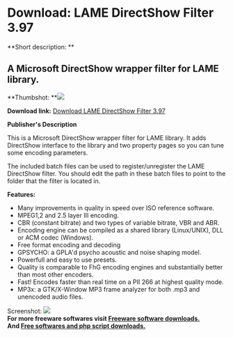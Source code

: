 # Download: LAME DirectShow Filter 3.97

**Short description: **

## A Microsoft DirectShow wrapper filter for LAME library.

  
**Thumbshot: **![](http://www.freewarefiles.com/screenshot/lamedsmfilter_md.gif)   
  
**Download link:** [Download LAME DirectShow Filter 3.97](http://freesoftwares.boysofts.com/LAME-DirectShow-Filter_program_23822.html)  
  

**Publisher's Description**  
  

This is a Microsoft DirectShow wrapper filter for LAME library. It adds
DirectShow interface to the library and two property pages so you can tune
some encoding parameters.

The included batch files can be used to register/unregister the LAME
DirectShow filter. You should edit the path in these batch files to point to
the folder that the filter is located in.

**Features:**

  * Many improvements in quality in speed over ISO reference software. 
  * MPEG1,2 and 2.5 layer III encoding. 
  * CBR (constant bitrate) and two types of variable bitrate, VBR and ABR. 
  * Encoding engine can be compiled as a shared library (Linux/UNIX), DLL or ACM codec (Windows). 
  * Free format encoding and decoding 
  * GPSYCHO: a GPLA'd psycho acoustic and noise shaping model. 
  * Powerfull and easy to use presets. 
  * Quality is comparable to FhG encoding engines and substantially better than most other encoders. 
  * Fast! Encodes faster than real time on a PII 266 at highest quality mode. 
  * MP3x: a GTK/X-Window MP3 frame analyzer for both .mp3 and unencoded audio files. 

  
  
Screenshot: ![](http://www.freewarefiles.com/screenshot/lamedsmfilter.gif)  
**For more freeware softwares visit [Freeware software downloads.](http://freesoftwares.boysofts.com/)**   
**And [Free softwares and php script downloads.](http://www.boysofts.com/)**

